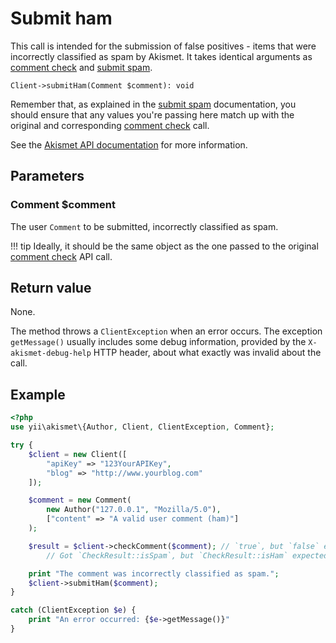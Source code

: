 # Submit ham
This call is intended for the submission of false positives - items that were incorrectly classified as spam by Akismet.
It takes identical arguments as [comment check](comment_check.md) and [submit spam](submit_spam.md).

```
Client->submitHam(Comment $comment): void
```

Remember that, as explained in the [submit spam](submit_spam.md) documentation, you should ensure
that any values you're passing here match up with the original and corresponding [comment check](comment_check.md) call.

See the [Akismet API documentation](https://akismet.com/development/api/#submit-ham) for more information.

## Parameters

### Comment **$comment**
The user `Comment` to be submitted, incorrectly classified as spam.

!!! tip
	Ideally, it should be the same object as the one passed to the original [comment check](comment_check.md) API call.

## Return value
None.

The method throws a `ClientException` when an error occurs.
The exception `getMessage()` usually includes some debug information, provided by the `X-akismet-debug-help` HTTP header, about what exactly was invalid about the call.

## Example

``` php
<?php
use yii\akismet\{Author, Client, ClientException, Comment};

try {
	$client = new Client([
		"apiKey" => "123YourAPIKey",
		"blog" => "http://www.yourblog.com"
	]);

	$comment = new Comment(
		new Author("127.0.0.1", "Mozilla/5.0"),
		["content" => "A valid user comment (ham)"]
	);

	$result = $client->checkComment($comment); // `true`, but `false` expected.
		// Got `CheckResult::isSpam`, but `CheckResult::isHam` expected.

	print "The comment was incorrectly classified as spam.";
	$client->submitHam($comment);
}

catch (ClientException $e) {
	print "An error occurred: {$e->getMessage()}"
}
```
